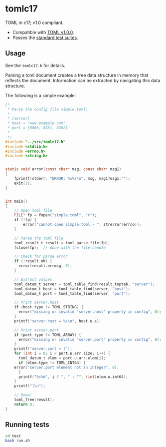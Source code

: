 # tomlc17

TOML in c17; v1.0 compliant.

* Compatible with [TOML v1.0.0](https://toml.io/en/v1.0.0).
* Passes the [standard test suites](github.com/toml-lang/toml-test/cmd/toml-test).

## Usage

See the `tomlc17.h` for details. 

Parsing a toml document creates a tree data structure in memory that
reflects the document. Information can be extracted by navigating this
data structure.

The following is a simple example:
```c
/*
 * Parse the config file simple.toml:
 *
 * [server]
 * host = "www.example.com"
 * port = [8080, 8181, 8282]
 *
 */
#include "../src/tomlc17.h"
#include <stdlib.h>
#include <errno.h>
#include <string.h>


static void error(const char* msg, const char* msg1)
{
    fprintf(stderr, "ERROR: %s%s\n", msg, msg1?msg1:"");
    exit(1);
}


int main()
{
    // Open toml file
    FILE* fp = fopen("simple.toml", "r");
    if (!fp) {
        error("cannot open simple.toml - ", strerror(errno));
    }

    // Parse the toml file
    toml_result_t result = toml_parse_file(fp);
    fclose(fp);  // done with the file handle

    // Check for parse error
    if (!result.ok) {
      error(result.errmsg, 0);
    }

    // Extract values
    toml_datum_t server = toml_table_find(result.toptab, "server");
    toml_datum_t host = toml_table_find(server, "host");
    toml_datum_t port = toml_table_find(server, "port");

    // Print server.host
    if (host.type != TOML_STRING) {
      error("missing or invalid 'server.host' property in config", 0);
    }
    printf("server.host = %s\n", host.u.s);

    // Print server.port
    if (port.type != TOML_ARRAY) {
      error("missing or invalid 'server.port' property in config", 0);
    }
    printf("server.port = [");
    for (int i = 0; i < port.u.arr.size; i++) {
      toml_datum_t elem = port.u.arr.elem[i];
      if (elem.type != TOML_INT64) {
	error("server.port element not an integer", 0);
      }
      printf("%s%d", i ? ", " : "", (int)elem.u.int64);
    }
    printf("]\n");

    // Done!
    toml_free(result);
    return 0;
}
```

## Running tests

```bash
cd test
bash run.sh
```

